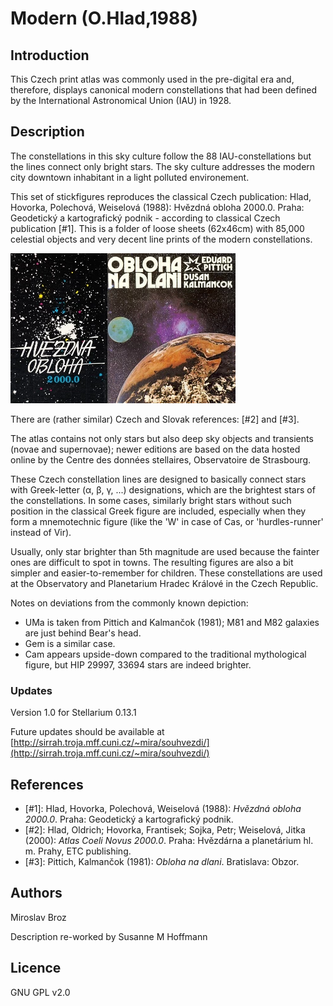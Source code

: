 # Modern (O.Hlad,1988)

## Introduction

This Czech print atlas was commonly used in the pre-digital era and, therefore, displays canonical modern constellations that had been defined by the International Astronomical Union (IAU) in 1928.

## Description

The constellations in this sky culture follow the 88 IAU-constellations but the lines connect only bright stars. The sky culture addresses the modern city downtown inhabitant in a light polluted environement.

This set of stickfigures reproduces the classical Czech publication: Hlad, Hovorka, Polechová, Weiselová (1988): Hvězdná obloha 2000.0. Praha: Geodetický a kartografický podnik - according to classical Czech publication [#1]. This is a folder of loose sheets (62x46cm) with 85,000 celestial objects and very decent line prints of the modern constellations.

![](hvezdna_obloha_2000.webp)![](obloha_na_dlani.webp)

There are (rather similar) Czech and Slovak references: [#2] and [#3].

The atlas contains not only stars but also deep sky objects and transients (novae and supernovae); newer editions are based on the data hosted online by the Centre des données stellaires, Observatoire de Strasbourg.

These Czech constellation lines are designed to basically connect stars with Greek-letter (α, β, γ, ...) designations, which are the brightest stars of the constellations. In some cases, similarly bright stars without such position in the classical Greek figure are included, especially when they form a mnemotechnic figure (like the 'W' in case of Cas, or 'hurdles-runner' instead of Vir).

Usually, only star brighter than 5th magnitude are used because the fainter ones are difficult to spot in towns. The resulting figures are also a bit simpler and easier-to-remember for children. These constellations are used at the Observatory and Planetarium Hradec Králové in the Czech Republic.

Notes on deviations from the commonly known depiction:

   * UMa is taken from Pittich and Kalmančok (1981); M81 and M82 galaxies are just behind Bear's head.
   * Gem is a similar case.
   * Cam appears upside-down compared to the traditional mythological figure, but HIP 29997, 33694 stars are indeed brighter.

### Updates

Version 1.0 for Stellarium 0.13.1

Future updates should be available at [http://sirrah.troja.mff.cuni.cz/~mira/souhvezdi/](http://sirrah.troja.mff.cuni.cz/~mira/souhvezdi/)

## References

 - [#1]: Hlad, Hovorka, Polechová, Weiselová (1988): _Hvězdná obloha 2000.0_. Praha: Geodetický a kartografický podnik.
 - [#2]: Hlad, Oldrich; Hovorka, Frantisek; Sojka, Petr; Weiselová, Jitka (2000): _Atlas Coeli Novus 2000.0_. Praha: Hvězdárna a planetárium hl. m. Prahy, ETC publishing.
 - [#3]: Pittich, Kalmančok (1981): _Obloha na dlani_. Bratislava: Obzor.

## Authors

Miroslav Broz

Description re-worked by Susanne M Hoffmann

## Licence

GNU GPL v2.0

